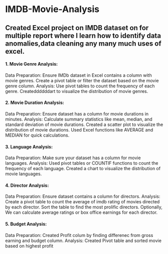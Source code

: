# IMDB-Movie-Analysis

## Created Excel project on IMDB dataset on for multiple report where I learn how to identify data anomalies,data cleaning any many much uses of excel.


#### 1. Movie Genre Analysis:
Data Preparation:
Ensure IMDb dataset in Excel contains a column with movie genres.
Create a pivot table or filter the dataset based on the movie genre column.
Analysis:
Use pivot tables to count the frequency of each genre.
Createddddddart  to visualize the distribution of movie genres.

#### 2. Movie Duration Analysis:
Data Preparation:
Ensure  dataset has a column for movie durations in minutes.
Analysis:
Calculate summary statistics like mean, median, and standard deviation of movie durations.
Created a scatter plot to visualize the distribution of movie durations.
Used Excel functions like AVERAGE and MEDIAN for quick calculations.

#### 3. Language Analysis:
Data Preparation:
Make sure your dataset has a column for movie languages.
Analysis:
Used pivot tables or COUNTIF functions to count the frequency of each language.
Created a  chart to visualize the distribution of movie languages.

#### 4. Director Analysis:
Data Preparation:
Ensure  dataset contains a column for directors.
Analysis:
Create a pivot table to count the average of imdb rating of movies directed by each director.
Sort the table to find the most prolific directors.
Optionally, We can calculate average ratings or box office earnings for each director.

#### 5. Budget Analysis:
Data Preparation:
Created Profit colum by finding differenec from gross earning and budget column.
Analysis:
Created Pivot table and sorted movie based on highest profit 

